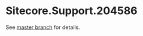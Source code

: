 # Sitecore.Support.204586

See [master branch](https://github.com/sitecoresupport/Sitecore.Support.204586) for details.